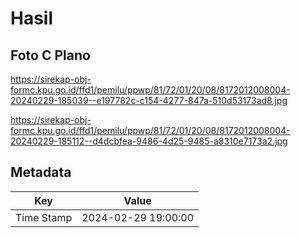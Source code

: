 # Hasil

## Foto C Plano

https://sirekap-obj-formc.kpu.go.id/ffd1/pemilu/ppwp/81/72/01/20/08/8172012008004-20240229-185039--e197782c-c154-4277-847a-510d53173ad8.jpg

https://sirekap-obj-formc.kpu.go.id/ffd1/pemilu/ppwp/81/72/01/20/08/8172012008004-20240229-185112--d4dcbfea-9486-4d25-9485-a8310e7173a2.jpg


## Metadata

| Key        | Value               |
| ---------- | ------------------- |
| Time Stamp | 2024-02-29 19:00:00 |



